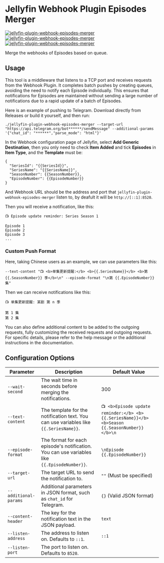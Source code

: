 # Jellyfin Webhook Plugin Episodes Merger

[![jellyfin-plugin-webhook-episodes-merger](https://img.shields.io/badge/LICENSE-AGPLv3%20Liscense-blue?style=flat-square)](./LICENSE)
[![jellyfin-plugin-webhook-episodes-merger](https://img.shields.io/badge/GitHub-Jellyfin%20Webhook%20Plugin%20Episodes%20Merger-blueviolet?style=flat-square&logo=github)](https://github.com/fernvenue/jellyfin-plugin-webhook-episodes-merger)
[![jellyfin-plugin-webhook-episodes-merger](https://img.shields.io/badge/GitLab-Jellyfin%20Webhook%20Plugin%20Episodes%20Merger-orange?style=flat-square&logo=gitlab)](https://gitlab.com/fernvenue/jellyfin-plugin-webhook-episodes-merger)

Merge the webhooks of Episodes based on queue.

## Usage

This tool is a middleware that listens to a TCP port and receives requests from the Webhook Plugin. It completes batch pushes by creating queues, avoiding the need to notify each Episode individually. This ensures that notifications for Episodes are maintained without sending a large number of notifications due to a rapid update of a batch of Episodes.

Here is an example of pushing to Telegram. Download directly from Releases or build it yourself, and then run:

```
./jellyfin-plugin-webhook-episodes-merger --target-url "https://api.telegram.org/bot******/sendMessage" --additional-params '{"chat_id": "******","parse_mode": "html"}'
```

In the Webhook configuration page of Jellyfin, select **Add Generic Destination**, then you only need to check **Item Added** and tick **Episodes** in **Item Type**, and the **Template** must be:

```
{
  "SeriesId": "{{SeriesId}}",
  "SeriesName": "{{SeriesName}}",
  "SeasonNumber": {{SeasonNumber}},
  "EpisodeNumber": {{EpisodeNumber}}
}
```

And Webhook URL should be the address and port that `jellyfin-plugin-webhook-episodes-merger` listen to, by deafult it will be `http://[::1]:8520`.

Then you will receive a notification, like this:

```
📺 Episode update reminder: Series Season 1

Episode 1
Episode 2
Episode 3
...
```

### Custom Push Format

Here, taking Chinese users as an example, we can use parameters like this:

```
--text-content "📺 <b>单集更新提醒:</b> <b>{{.SeriesName}}</b> <b>第 {{.SeasonNumber}} 季</b>\n" --episode-format "\n第 {{.EpisodeNumber}} 集"
```

Then we can receive notifications like this:

```
📺 单集更新提醒: 某剧 第 n 季

第 1 集
第 2 集
```

You can also define additional content to be added to the outgoing requests, fully customizing the received requests and outgoing requests. For specific details, please refer to the help message or the additional instructions in the documentation.

## Configuration Options

| Parameter            | Description                                                                 | Default Value                                               |
|----------------------|-----------------------------------------------------------------------------|-------------------------------------------------------------|
| `--wait-second`       | The wait time in seconds before merging the notifications.                   | 300                                                         |
| `--text-content`      | The template for the notification text. You can use variables like `{{.SeriesName}}`. | `📺 <b>Episode update reminder:</b> <b>{{.SeriesName}}</b> <b>Season {{.SeasonNumber}}</b>\n` |
| `--episode-format`    | The format for each episode's notification. You can use variables like `{{.EpisodeNumber}}`. | `\nEpisode {{.EpisodeNumber}}`                               |
| `--target-url`        | The target URL to send the notification to.                                  | `""` (Must be specified)                                    |
| `--additional-params` | Additional parameters in JSON format, such as `chat_id` for Telegram.        | `{}` (Valid JSON format)                                    |
| `--content-header`    | The key for the notification text in the JSON payload.                      | `text`                                                      |
| `--listen-address`    | The address to listen on. Defaults to `::1`.                                | `::1`                                                       |
| `--listen-port`       | The port to listen on. Defaults to `8520`.    

